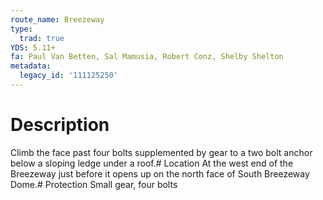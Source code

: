 ```yaml
---
route_name: Breezeway
type:
  trad: true
YDS: 5.11+
fa: Paul Van Betten, Sal Mamusia, Robert Conz, Shelby Shelton
metadata:
  legacy_id: '111125250'
---
```

# Description
Climb the face past four bolts supplemented by gear to a two bolt anchor below a sloping ledge under a roof.# Location
At the west end of the Breezeway just before it opens up on the north face of South Breezeway Dome.# Protection
Small gear, four bolts